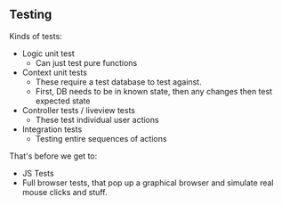 
## Testing

Kinds of tests:

- Logic unit test
  - Can just test pure functions
- Context unit tests
  - These require a test database to test against.
  - First, DB needs to be in known state, then any changes
    then test expected state
- Controller tests / liveview tests
  - These test individual user actions
- Integration tests
  - Testing entire sequences of actions

That's before we get to:

- JS Tests
- Full browser tests, that pop up a graphical
  browser and simulate real mouse clicks and stuff.




